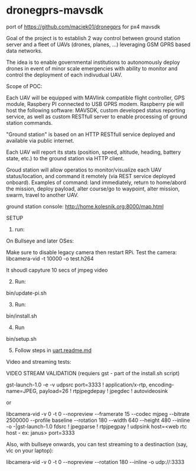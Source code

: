 # dronegprs-mavsdk
port of https://github.com/maciek01/dronegprs for px4 mavsdk


Goal of the project is to establish 2 way control between ground station server and a fleet of UAVs (drones, planes, ...) leveraging GSM GPRS based data networks.

The idea is to enable governmental institutions to autonomously deploy drones in event of minor scale emergencies with ability to monitor and control the deployment of each indivudual UAV.

Scope of POC:

Each UAV will be equipped with MAVlink compatible flight controller, GPS module, Raspbery PI connected to USB GPRS modem. Raspberry pie will host the following software: MAVSDK, custom developed status reporting service, as well as custom RESTfull server to enable processing of ground station commands.

"Ground station" is based on an HTTP RESTfull service deployed and available via public internet.

Each UAV will report its stats (position, speed, altitude, heading, battery state, etc.) to the ground station via HTTP client.

Groud station will allow operatios to monitor/visualize each UAV status/location, and command it remotely (via REST service deployed onboard). Examples of command: land immediately, return to home/abord the mission, deploy payload, alter course/go to waypoint, alter mission, swarm, travel to another UAV.

ground station console: http://home.kolesnik.org:8000/map.html



SETUP

1. run:

On Bullseye and later OSes:

Make sure to disable legacy camera then restart RPi.
Test the camera: libcamera-vid -t 10000 -o test.h264


It shoudl capyture 10 secs of jmpeg video

2. Run:

bin/update-pi.sh

3. Run:

bin/install.sh

4. Run

bin/setup.sh

5. Follow steps in [uart.readme.md](./uart.readme.md)


Video and streaming tests:

VIDEO STREAM VALIDATION (requiers gst - part of the install.sh script)

gst-launch-1.0 -e -v udpsrc port=3333 ! application/x-rtp, encoding-name=JPEG, payload=26 ! rtpjpegdepay ! jpegdec ! autovideosink

or

libcamera-vid -v 0 -t 0 --nopreview --framerate 15 --codec mjpeg --bitrate 2500000 --profile baseline --rotation 180  --width 640 --height 480 --inline -o -|gst-launch-1.0 fdsrc ! jpegparse ! rtpjpegpay ! udpsink host=<web rtc host - ex: janus> port=3333


Also, with bullseye onwards, you can test streaming to a destinaction (say, vlc on your laptop):

libcamera-vid -v 0 -t 0 --nopreview --rotation 180  --inline -o udp://<destination ip>:3333




